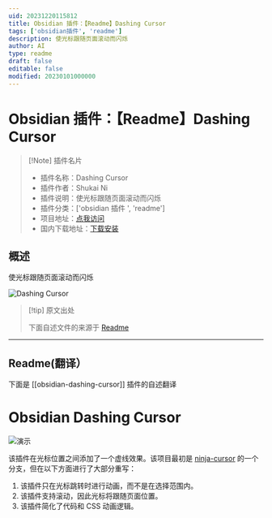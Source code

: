 ```yaml
---
uid: 20231220115812
title: Obsidian 插件：【Readme】Dashing Cursor
tags: ['obsidian插件', 'readme']
description: 使光标跟随页面滚动而闪烁
author: AI
type: readme
draft: false
editable: false
modified: 20230101000000
---
```


# Obsidian 插件：【Readme】Dashing Cursor

> [!Note] 插件名片
> - 插件名称：Dashing Cursor
> - 插件作者：Shukai Ni
> - 插件说明：使光标跟随页面滚动而闪烁
> - 插件分类：['obsidian 插件 ', 'readme']
> - 项目地址：[点我访问](https://github.com/9r0x/obsidian-dashing-cursor)
> - 国内下载地址：[下载安装](https://pkmer.cn/products/plugin/pluginMarket/?obsidian-dashing-cursor)

## 概述

使光标跟随页面滚动而闪烁

![Dashing Cursor](https://cdn.pkmer.cn/covers/obsidian-dashing-cursor_new.gif)

> [!tip] 原文出处
>
>下面自述文件的来源于 [Readme](https://ghproxy.net/https://raw.githubusercontent.com/9r0x/obsidian-dashing-cursor/master/README.md)

---

## Readme(翻译）

下面是 [[obsidian-dashing-cursor]] 插件的自述翻译

# Obsidian Dashing Cursor

![演示](https://cdn.pkmer.cn/covers/obsidian-dashing-cursor_2_0.gif)

该插件在光标位置之间添加了一个虚线效果。该项目最初是 [ninja-cursor](https://github.com/vrtmrz/ninja-cursor) 的一个分支，但在以下方面进行了大部分重写：

1. 该插件只在光标跳转时进行动画，而不是在选择范围内。
2. 该插件支持滚动，因此光标将跟随页面位置。
3. 该插件简化了代码和 CSS 动画逻辑。



